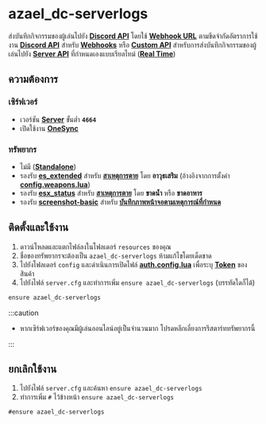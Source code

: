 # azael_dc-serverlogs

ส่งบันทึกกิจกรรมของผู้เล่นไปยัง **[Discord API](./config/server#discord-api)** โดยใช้ **[Webhook URL](./config/server#webhooks)** ตามขีดจำกัดอัตราการใช้งาน **[Discord API](https://discord.com/developers/docs/resources/webhook#create-webhook)** สำหรับ **[Webhooks](https://support.discord.com/hc/en-us/articles/228383668-Intro-to-Webhooks)** หรือ **[Custom API](./config/server#custom-api)** สำหรับการส่งบันทึกกิจกรรมของผู้เล่นไปยัง **[Server API](https://en.wikipedia.org/wiki/Web_API)** ที่กำหนดเองแบบเรียลไทม์ (**[Real Time](https://en.wikipedia.org/wiki/Real-time)**)

## ความต้องการ

### เซิร์ฟเวอร์

- เวอร์ชัน **[Server](https://runtime.fivem.net/artifacts/fivem/build_server_windows/master)** ขั้นต่ำ **`4664`**
- เปิดใช้งาน **[OneSync](https://docs.fivem.net/docs/scripting-reference/onesync)**

### ทรัพยากร

- ไม่มี (**[Standalone](https://en.wikipedia.org/wiki/Stand-alone)**)
- รองรับ **[es_extended](https://github.com/esx-framework/esx-legacy/tree/main/%5Besx%5D/es_extended)** สำหรับ **[สาเหตุการตาย](./config/client#death)** โดย **อาวุธเสริม** (อ้างอิงจากการตั้งค่า **[config.weapons.lua](https://github.com/esx-framework/esx-legacy/blob/main/%5Besx%5D/es_extended/config.weapons.lua)**)
- รองรับ **[esx_status](https://github.com/esx-framework/esx-legacy/tree/main/%5Besx_addons%5D/esx_status)** สำหรับ **[สาเหตุการตาย](./config/client#death)** โดย **ขาดน้ำ** หรือ **ขาดอาหาร**
- รองรับ **[screenshot-basic](https://github.com/citizenfx/screenshot-basic)** สำหรับ **[บันทึกภาพหน้าจอตามเหตุการณ์ที่กำหนด](./config/server#screenshotwebhooks)**

## ติดตั้งและใช้งาน

1. ดาวน์โหลดและแตกไฟล์ลงในโฟลเดอร์ `resources` ของคุณ
2. ชื่อของทรัพยากรจะต้องเป็น `azael_dc-serverlogs` ห้ามแก้ไขโดยเด็ดขาด
3. ไปยังโฟลเดอร์ `config` และดำเนินการเปิดไฟล์ **[auth.config.lua](./config/auth)** เพื่อระบุ **[Token](./config/auth#token)** ของสินค้า
4. ไปยังไฟล์ `server.cfg` และทำการเพิ่ม `ensure azael_dc-serverlogs` (บรรทัดใดก็ได้)

```diff title="server.cfg"
ensure azael_dc-serverlogs
```

:::caution

- หากเซิร์ฟเวอร์ของคุณมีผู้เล่นออนไลน์อยู่เป็นจำนวนมาก โปรดหลีกเลี่ยงการรีสตาร์ททรัพยากรนี้

:::

## ยกเลิกใช้งาน

1. ไปยังไฟล์ `server.cfg` และค้นหา `ensure azael_dc-serverlogs`
2. ทำการเพิ่ม `#` ไว้ข้างหน้า `ensure azael_dc-serverlogs`

```diff title="server.cfg"
#ensure azael_dc-serverlogs
```
